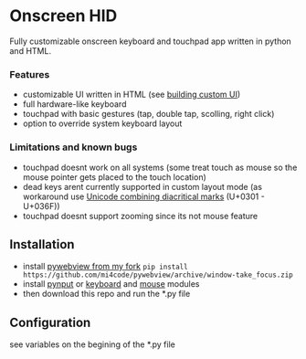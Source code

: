 # Onscreen HID
Fully customizable onscreen keyboard and touchpad app written in python and HTML.


### Features
 * customizable UI written in HTML (see [building custom UI]())
 * full hardware-like keyboard
 * touchpad with basic gestures (tap, double tap, scolling, right click)
 * option to override system keyboard layout
 

### Limitations and known bugs
 * touchpad doesnt work on all systems (some treat touch as mouse so the mouse pointer gets placed to the touch location)
 * dead keys arent currently supported in custom layout mode (as workaround use [Unicode combining diacritical marks](https://www.unicodemap.org/range/7/Combining_Diacritical_Marks/) (U+0301 - U+036F)) 
 * touchpad doesnt support zooming since its not mouse feature
 
## Installation
 * install [pywebview from my fork](https://github.com/mi4code/pywebview) `pip install https://github.com/mi4code/pywebview/archive/window-take_focus.zip`
 * install [pynput](https://github.com/moses-palmer/pynput) or [keyboard](https://github.com/boppreh/keyboard) and [mouse](https://github.com/boppreh/mouse) modules
 * then download this repo and run the *.py file
 
## Configuration
 see variables on the begining of the *.py file
